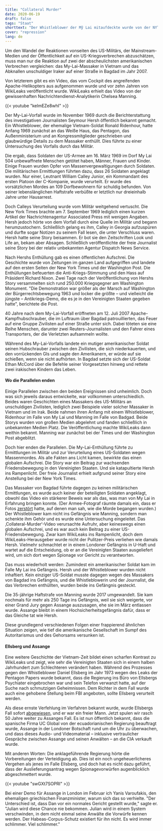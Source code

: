 ```yaml
---
title: "Collateral Murder"
date: 2020-06-19
draft: false
tags: "Staat"
shorttext: "Der Whistleblower der Mỹ Lai mitaufdeckte wurde von der NYT übernommen, selbiges im Irak bedeutet für Assange und Manning Haft."
cover: "repression"
lang: de
---
```


Um den Wandel der Reaktionen vonseiten des US-Militärs, der Mainstream-Medien und der Öffentlichkeit auf ein US-Kriegsverbrechen abzuschätzen, muss man nur die Reaktion auf zwei der abscheulichsten amerikanischen Verbrechen vergleichen: das My-Lai-Massaker in Vietnam und das Abknallen unschuldiger Iraker auf einer Straße in Bagdad im Jahr 2007.

Von letzterem gibt es ein Video, das vom Cockpit des angreifenden Apache-Helikopters aus aufgenommen wurde und vor zehn Jahren von WikiLeaks veröffentlicht wurde. WikiLeaks erhielt das Video von der gewissenhaften Nachrichtendienst-Analytikerin Chelsea Manning.

{{< youtube "kelmEZe8whI" >}}

Der My-Lai-Vorfall wurde im November 1969 durch die Berichterstattung des investigativen Journalisten Seymour Hersh öffentlich bekannt gemacht. Ein Whistleblower, der ehemalige Vietnam-Soldat Ronald Ridenhour, hatte Anfang 1969 zunächst an das Weiße Haus, das Pentagon, das Außenministerium und an Kongressmitglieder geschrieben und glaubwürdige Details zu dem Massaker enthüllt. Dies führte zu einer Untersuchung des Vorfalls durch das Militär.

Die ergab, dass Soldaten der US-Armee am 16. März 1969 im Dorf My Lai 504 unbewaffnete Menschen getötet haben, Männer, Frauen und Kinder. Einige Frauen wurden Opfer von Massenvergewaltigungen durch Soldaten. Die militärischen Ermittlungen führten dazu, dass 26 Soldaten angeklagt wurden. Nur einer, Leutnant William Calley Junior, ein Kommandant des ersten Platoon der C-Kompanie, wurde verurteilt. Er wurde des vorsätzlichen Mordes an 109 Dorfbewohnern für schuldig befunden. Von seiner lebenslänglichen Haftstrafe verbüßte er letztlich nur dreieinhalb Jahre unter Hausarrest.

Doch Calleys Verurteilung wurde vom Militär weitgehend vertuscht. Die New York Times brachte am 7. September 1969 lediglich einen kurzen Artikel der Nachrichtenagentur Associated Press mit wenigen Angaben. Hersh jedoch hörte von dem Vorfall durch eine Quelle im Militär und begann herumzustochern. Schließlich gelang es ihm, Calley in Georgia aufzuspüren und durfte sogar Notizen zu seinem Fall lesen, die unter Verschluss waren. Hersh hatte seine Story beisammen. Er bot sie den Zeitschriften Look und Life an, bekam aber Absagen. Schließlich veröffentlichte der freie Journalist seine Story bei der relativ unbekannten Agentur Dispatch News Service.

Nach Hershs Enthüllung gab es einen öffentlichen Aufschrei. Die Geschichte wurde von Zeitungen im ganzen Land aufgegriffen und landete auf den ersten Seiten der New York Times und der Washington Post. Die Enthüllungen befeuerten die Anti-Kriegs-Stimmung und den Hass auf Präsident Richard Nixon. Zwei Tage nach der Veröffentlichung von Hershs Story versammelten sich rund 250.000 Kriegsgegner am Washington Monument. "Die Demonstration war größer als der Marsch auf Washington der Bürgerrechtsbewegung 1963 und locker die größte – und vielleicht die jüngste – Antikriegs-Demo, die es je in den Vereinigten Staaten gegeben hatte", berichtete die Post.

40 Jahre nach dem My-Lai-Vorfall eröffneten am 12. Juli 2007 Apache-Kampfhubschrauber, die im Luftraum über Bagdad patrouillierten, das Feuer auf eine Gruppe Zivilisten auf einer Straße unter sich. Dabei töteten sie eine Reihe Menschen, darunter zwei Reuters-Journalisten und den Fahrer eines Transporters, der die Verletzten aufsammeln wollte.

Während des My-Lai-Vorfalls landete ein mutiger amerikanischer Soldat seinen Hubschrauber zwischen den Zivilisten, die sich niederkauerten, und den vorrückenden GIs und sagte den Amerikanern, er würde auf sie schießen, wenn sie nicht aufhörten. In Bagdad setzte sich der US-Soldat Ethan McCord über die Befehle seiner Vorgesetzten hinweg und rettete zwei irakischen Kindern das Leben.

#### Wo die Parallelen enden

Einige Parallelen zwischen den beiden Ereignissen sind unheimlich. Doch was sich jeweils daraus entwickelte, war vollkommen unterschiedlich. Beides waren Geschichten eines Massakers des US-Militärs an unschuldigen Zivilisten, lediglich zwei Beispiele vieler solcher Massaker in Vietnam und im Irak. Beide nahmen ihren Anfang mit einem Whistleblower, Ridenhour im Falle von My Lai und Manning im Falle von Badgad. Beide Storys wurden von großen Medien abgelehnt und fanden schließlich in unbekannten Medien Platz. Die Veröffentlichung machte WikiLeaks dann weithin bekannt. Manning war zunächst bei der Times und der Washington Post abgeblitzt.

Doch hier enden die Parallelen. Die My-Lai-Enthüllung führte zu Ermittlungen im Militär und zur Verurteilung eines US-Soldaten wegen Massenmordes. Als alle Fakten ans Licht kamen, bewirkte das einen globalen Aufschrei. Die Story war ein Beitrag zur wachsenden Friedensbewegung in den Vereinigten Staaten. Und sie katapultierte Hersh ins Rampenlicht. Der freie Journalist erhielt aufgrund seiner Story eine Anstellung bei der New York Times.

Das Massaker von Bagdad führte dagegen zu keinen militärischen Ermittlungen, es wurde auch keiner der beteiligten Soldaten angeklagt, obwohl das Video ein stärkerer Beweis war als das, was man von My Lai in Erfahrung bringen konnte. (Der Armee-Fotograf räumte damals ein, dass er Fotos [zerstört](https://www.cleveland.com/pdextra/2009/11/post_25.html "My Lai photographer Ron Haeberle admits he destroyed pictures of soldiers in the act of killing") hatte, auf denen man sah, wie die Morde begangen wurden.) Der Whistleblower kam nicht ins Gefängnis wie Manning, sondern man schenkte ihm Gehör und es wurde eine Untersuchung eingeleitet. Das ‚Collateral-Murder‘-Video verursachte Aufruhr, aber keineswegs einen globalen Aufschrei, und es war auch kein Beitrag zu einer US-Friedensbewegung. Zwar kam WikiLeaks ins Rampenlicht, doch dem WikiLeaks-Herausgeber wurde nicht der Pulitzer-Preis verliehen wie damals Hersh. Vielmehr schmachtet er in einem Londoner Gefängnis in U-Haft und wartet auf die Entscheidung, ob er an die Vereinigten Staaten ausgeliefert wird, um sich dort wegen Spionage vor Gericht zu verantworten.

Das muss wiederholt werden: Zumindest ein amerikanischer Soldat kam im Falle My Lai ins Gefängnis. Hersh und der Whistleblower wurden nicht inhaftiert. Kein einziger US-Soldat musste dagegen wegen des Massakers von Bagdad ins Gefängnis, und die Whistleblowerin und der Journalist, die das Verbrechen enthüllten, wurden beide ins Gefängnis gesteckt.

Die 35-jährige Haftstrafe von Manning wurde 2017 umgewandelt. Sie kam nochmals für mehr als 250 Tage ins Gefängnis, weil sie sich weigerte, vor einer Grand Jury gegen Assange auszusagen, ehe sie im März entlassen wurde. Assange bleibt in einem Hochsicherheitsgefängnis dafür, dass er das Gleiche tat wie Hersh.

Diese grundlegend verschiedenen Folgen einer frappierend ähnlichen Situation zeigen, wie tief die amerikanische Gesellschaft im Sumpf des Autoritarismus und des Gehorsams versunken ist.

#### Ellsberg und Assange

Eine weitere Geschichte der Vietnam-Zeit bildet einen scharfen Kontrast zu WikiLeaks und zeigt, wie sehr die Vereinigten Staaten sich in einem halben Jahrhundert zum Schlechteren verändert haben. Während des Prozesses gegen den Whistleblower Daniel Ellsberg im Jahr 1973 wegen des Leaks der Pentagon Papers wurde bekannt, dass die Regierung ins Büro von Ellsbergs Psychiater eingebrochen war und sein Telefon verwanzt hatte, auf der Suche nach schmutzigen Geheimnissen. Dem Richter in dem Fall wurde auch eine gehobene Stellung beim FBI angeboten, sollte Ellsberg verurteilt werden.

Als diese ernste Verfehlung im Verfahren bekannt wurde, wurde Ellsbergs Fall sofort [abgewiesen](https://famous-trials.com/ellsberg/276-rule "Case Dismissed:Judge Matthew Byrne's Ruling in the Trial of Daniel Ellsberg and Anthony Russo"), und er war ein freier Mann. Jetzt spulen wir rasch 50 Jahre weiter zu Assanges Fall. Es ist nun öffentlich bekannt, dass die spanische Firma UC Global von der ecuadorianischen Regierung beauftragt wurde, Assange in der Londoner Botschaft rund um die Uhr zu überwachen, und dass dieses Audio- und Videomaterial – inklusive vertraulicher Gespräche zwischen Assange und seinen Anwälten – an die CIA verkauft wurde.

Mit anderen Worten: Die anklageführende Regierung hörte die Vorbereitungen der Verteidigung ab. Dies ist ein noch ungeheuerlicheres Vergehen als jenes im Falle Ellsberg, und doch hat es nicht dazu geführt, dass der Auslieferungsantrag wegen Spionagevorwürfen augenblicklich abgeschmettert wurde.

{{< youtube "swGXt7SOPRI" >}}

Bei einer Demo für Assange in London im Februar ich Yanis Varoufakis, den ehemaligen griechischen Finanzminister, warum sich das so verhielte. "Der Unterschied ist, dass Dan vor ein normales Gericht gestellt wurde," sagte er. "Julian wird diese Chance nie bekommen. Julian wird in einem System verschwinden, in dem nicht einmal seine Anwälte die Vorwürfe kennen werden. Der Habeas-Corpus-Schutz existiert für ihn nicht. Es wird immer schlimmer. Viel schlimmer."
